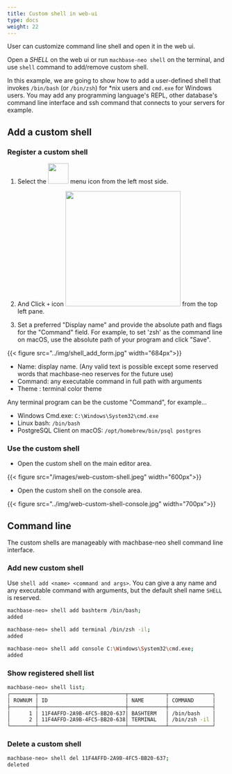 ```yaml
---
title: Custom shell in web-ui
type: docs
weight: 22
---
```


User can customize command line shell and open it in the web ui.

Open a *SHELL* on the web ui or run `machbase-neo shell` on the terminal, and use `shell` command to add/remove custom shell.

In this example, we are going to show how to add a user-defined shell that invokes `/bin/bash` (or `/bin/zsh`) for *nix users and `cmd.exe` for Windows users. You may add any programming language's REPL, other database's command line interface and ssh command that connects to your servers for example.

## Add a custom shell

### Register a custom shell

1. Select the <img src="../img/shell_icon.jpg" width=47 style="display:inline"> menu icon from the left most side.

2. And Click `+` icon <img src="../img/shell_add_icon.jpg" width=265 style="display:inline"> from the top left pane.

3. Set a preferred "Display name" and provide the absolute path and flags for the "Command" field.
For example, to set 'zsh' as the command line on macOS, use the absolute path of your program and click "Save".

{{< figure src="../img/shell_add_form.jpg" width="684px">}}

- Name: display name. (Any valid text is possible except some reserved words that machbase-neo reserves for the future use)
- Command: any executable command in full path with arguments
- Theme : terminal color theme

Any terminal program can be the custome "Command", for example...
- Windows Cmd.exe: `C:\Windows\System32\cmd.exe`
- Linux bash: `/bin/bash`
- PostgreSQL Client on macOS: `/opt/homebrew/bin/psql postgres`

### Use the custom shell

- Open the custom shell on the main editor area.

{{< figure src="/images/web-custom-shell.jpeg" width="600px">}}

- Open the custom shell on the console area.

{{< figure src="../img/web-custom-shell-console.jpg" width="700px">}}

## Command line

The custom shells are manageably with machbase-neo shell command line interface.

### Add new custom shell

Use `shell add <name> <command and args>`. You can give a any name and any executable command with arguments, but the default shell name `SHELL` is reserved.

```sh
machbase-neo» shell add bashterm /bin/bash;
added
```

```sh
machbase-neo» shell add terminal /bin/zsh -il;
added
```

```sh
machbase-neo» shell add console C:\Windows\System32\cmd.exe;
added
```

### Show registered shell list

```sh
machbase-neo» shell list;
┌────────┬────────────────────────────┬────────────┬──────────────┐
│ ROWNUM │ ID                         │ NAME       │ COMMAND      │
├────────┼────────────────────────────┼────────────┼──────────────┤
│      1 │ 11F4AFFD-2A9B-4FC5-BB20-637│ BASHTERM   │ /bin/bash    │
│      2 │ 11F4AFFD-2A9B-4FC5-BB20-638│ TERMINAL   │ /bin/zsh -il │
└────────┴────────────────────────────┴────────────┴──────────────┘
```


### Delete a custom shell

```sh
machbase-neo» shell del 11F4AFFD-2A9B-4FC5-BB20-637;
deleted
```


